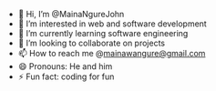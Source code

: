 - 👋 Hi, I’m @MainaNgureJohn
- 👀 I’m interested in web and software development 
- 🌱 I’m currently learning software engineering 
- 💞️ I’m looking to collaborate on projects
- 📫 How to reach me @mainawangure@gmail.com 
- 😄 Pronouns: He and him
- ⚡ Fun fact: coding for fun 

<!---
MainaNgureJohn/MainaNgureJohn is a ✨ special ✨ repository because its `README.md` (this file) appears on your GitHub profile.
You can click the Preview link to take a look at your changes.
--->
